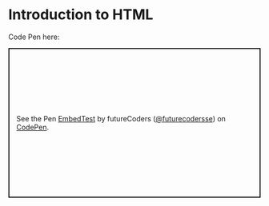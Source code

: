 # Introduction to HTML

Code Pen here:
<p class="codepen" data-height="300" data-default-tab="html,result" data-slug-hash="ExEVyME" data-user="futurecodersse" style="height: 300px; box-sizing: border-box; display: flex; align-items: center; justify-content: center; border: 2px solid; margin: 1em 0; padding: 1em;">
  <span>See the Pen <a href="https://codepen.io/futurecodersse/pen/ExEVyME">
  EmbedTest</a> by futureCoders (<a href="https://codepen.io/futurecodersse">@futurecodersse</a>)
  on <a href="https://codepen.io">CodePen</a>.</span>
</p>
<script async src="https://cpwebassets.codepen.io/assets/embed/ei.js"></script>